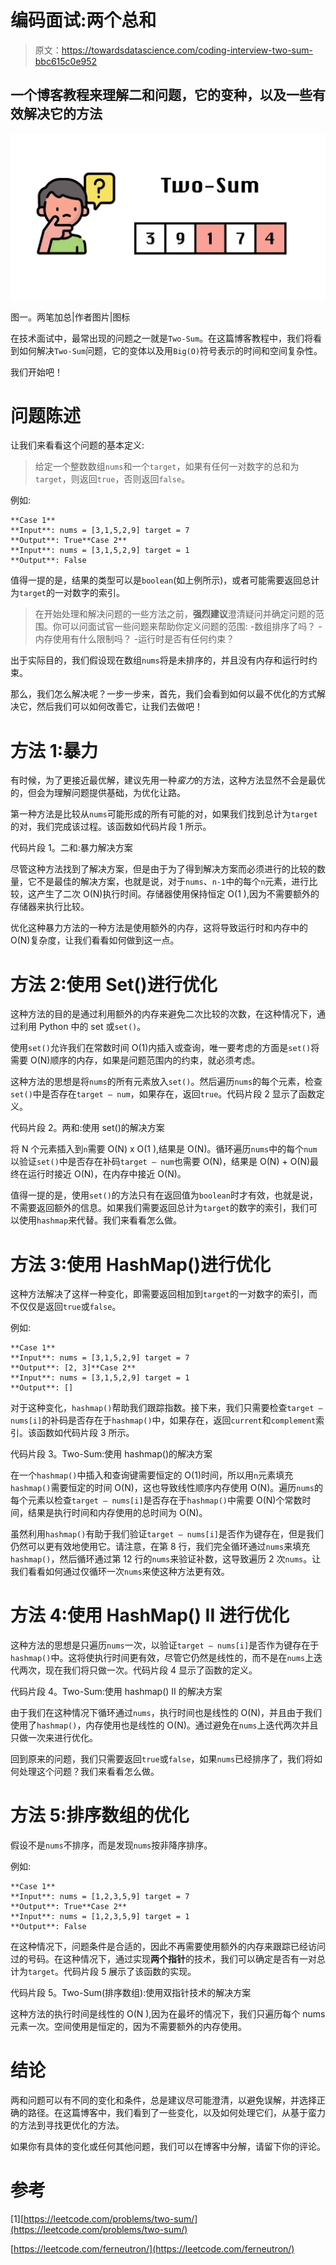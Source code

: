 # 编码面试:两个总和

> 原文：<https://towardsdatascience.com/coding-interview-two-sum-bbc615c0e952>

## 一个博客教程来理解二和问题，它的变种，以及一些有效解决它的方法

![](img/5022f94f047570b02a6ccc3dc20c8387.png)

图一。两笔加总|作者图片|图标

在技术面试中，最常出现的问题之一就是`Two-Sum`。在这篇博客教程中，我们将看到如何解决`Two-Sum`问题，它的变体以及用`Big(O)`符号表示的时间和空间复杂性。

我们开始吧！

# 问题陈述

让我们来看看这个问题的基本定义:

> 给定一个整数数组`nums`和一个`target`，如果有任何一对数字的总和为`target`，则返回`true`，否则返回`false`。

例如:

```
**Case 1**
**Input**: nums = [3,1,5,2,9] target = 7
**Output**: True**Case 2**
**Input**: nums = [3,1,5,2,9] target = 1
**Output**: False
```

值得一提的是，结果的类型可以是`boolean`(如上例所示)，或者可能需要返回总计为`target`的一对数字的索引。

> 在开始处理和解决问题的一些方法之前，**强烈建议**澄清疑问并确定问题的范围。你可以问面试官一些问题来帮助你定义问题的范围:
> -数组排序了吗？
> -内存使用有什么限制吗？
> -运行时是否有任何约束？

出于实际目的，我们假设现在数组`nums`将是未排序的，并且没有内存和运行时约束。

那么，我们怎么解决呢？一步一步来，首先，我们会看到如何以最不优化的方式解决它，然后我们可以如何改善它，让我们去做吧！

# 方法 1:暴力

有时候，为了更接近最优解，建议先用一种*蛮力*的方法，这种方法显然不会是最优的，但会为理解问题提供基础，为优化让路。

第一种方法是比较从`nums`可能形成的所有可能的对，如果我们找到总计为`target`的对，我们完成该过程。该函数如代码片段 1 所示。

代码片段 1。二和:暴力解决方案

尽管这种方法找到了解决方案，但是由于为了得到解决方案而必须进行的比较的数量，它不是最佳的解决方案，也就是说，对于`nums`、`n-1`中的每个`n`元素，进行比较，这产生了二次 O(N)执行时间。存储器使用保持恒定 O(1 ),因为不需要额外的存储器来执行比较。

优化这种暴力方法的一种方法是使用额外的内存，这将导致运行时和内存中的 O(N)复杂度，让我们看看如何做到这一点。

# 方法 2:使用 Set()进行优化

这种方法的目的是通过利用额外的内存来避免二次比较的次数，在这种情况下，通过利用 Python 中的 set 或`set()`。

使用`set()`允许我们在常数时间 O(1)内插入或查询，唯一要考虑的方面是`set()`将需要 O(N)顺序的内存，如果是问题范围内的约束，就必须考虑。

这种方法的思想是将`nums`的所有元素放入`set()`。然后遍历`nums`的每个元素，检查`set()`中是否存在`target — num`，如果存在，返回`true`。代码片段 2 显示了函数定义。

代码片段 2。两和:使用 set()的解决方案

将 N 个元素插入到`n`需要 O(N) x O(1 ),结果是 O(N)。循环遍历`nums`中的每个`num`以验证`set()`中是否存在补码`target — num`也需要 O(N)，结果是 O(N) + O(N)最终在运行时接近 O(N)，在内存中接近 O(N)。

值得一提的是，使用`set()`的方法只有在返回值为`boolean`时才有效，也就是说，不需要返回额外的信息。如果我们需要返回总计为`target`的数字的索引，我们可以使用`hashmap`来代替。我们来看看怎么做。

# 方法 3:使用 HashMap()进行优化

这种方法解决了这样一种变化，即需要返回相加到`target`的一对数字的索引，而不仅仅是返回`true`或`false`。

例如:

```
**Case 1**
**Input**: nums = [3,1,5,2,9] target = 7
**Output**: [2, 3]**Case 2**
**Input**: nums = [3,1,5,2,9] target = 1
**Output**: []
```

对于这种变化，`hashmap()`帮助我们跟踪指数。接下来，我们只需要检查`target — nums[i]`的补码是否存在于`hashmap()`中，如果存在，返回`current`和`complement`索引。该函数如代码片段 3 所示。

代码片段 3。Two-Sum:使用 hashmap()的解决方案

在一个`hashmap()`中插入和查询键需要恒定的 O(1)时间，所以用`n`元素填充`hashmap()`需要恒定的时间 O(N)，这也导致线性顺序内存使用 O(N)。遍历`nums`的每个元素以检查`target — nums[i]`是否存在于`hashmap()`中需要 O(N)个常数时间，结果是执行时间和内存使用的总时间为 O(N)。

虽然利用`hashmap()`有助于我们验证`target — nums[i]`是否作为键存在，但是我们仍然可以更有效地使用它。请注意，在第 8 行，我们完全循环通过`nums`来填充`hashmap()`，然后循环通过第 12 行的`nums`来验证补数，这导致遍历 2 次`nums`。让我们看看如何通过仅循环一次`nums`来使这种方法更有效。

# 方法 4:使用 HashMap() II 进行优化

这种方法的思想是只遍历`nums`一次，以验证`target — nums[i]`是否作为键存在于`hashmap()`中。这将使执行时间更有效，尽管它仍然是线性的，而不是在`nums`上迭代两次，现在我们将只做一次。代码片段 4 显示了函数的定义。

代码片段 4。Two-Sum:使用 hashmap() II 的解决方案

由于我们在这种情况下循环通过`nums`，执行时间也是线性的 O(N)，并且由于我们使用了`hashmap()`，内存使用也是线性的 O(N)。通过避免在`nums`上迭代两次并且只做一次来进行优化。

回到原来的问题，我们只需要返回`true`或`false`，如果`nums`已经排序了，我们将如何处理这个问题？我们来看看怎么做。

# 方法 5:排序数组的优化

假设不是`nums`不排序，而是发现`nums`按非降序排序。

例如:

```
**Case 1**
**Input**: nums = [1,2,3,5,9] target = 7
**Output**: True**Case 2**
**Input**: nums = [1,2,3,5,9] target = 1
**Output**: False
```

在这种情况下，问题条件是合适的，因此不再需要使用额外的内存来跟踪已经访问过的号码。在这种情况下，通过实现**两个指针**的技术，我们可以确定是否有一对总计为`target`。代码片段 5 展示了该函数的实现。

代码片段 5。Two-Sum(排序数组):使用双指针技术的解决方案

这种方法的执行时间是线性的 O(N ),因为在最坏的情况下，我们只遍历每个 nums 元素一次。空间使用是恒定的，因为不需要额外的内存使用。

# 结论

两和问题可以有不同的变化和条件，总是建议尽可能澄清，以避免误解，并选择正确的路径。在这篇博客中，我们看到了一些变化，以及如何处理它们，从基于蛮力的方法到寻找更优化的方法。

如果你有具体的变化或任何其他问题，我们可以在博客中分解，请留下你的评论。

# 参考

[1][https://leetcode.com/problems/two-sum/](https://leetcode.com/problems/two-sum/)

[https://leetcode.com/ferneutron/](https://leetcode.com/ferneutron/)